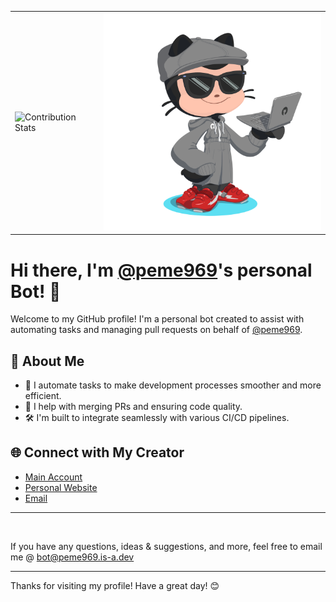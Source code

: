 <table>
  <tr>
    <td>
      <img src="https://github-contribution-stats.vercel.app/api/?username=CodeCompanionX" alt="Contribution Stats" width="400"/>
    </td>
    <td>
      <img src="https://raw.githubusercontent.com/CodeCompanionX/CodeCompanionX/refs/heads/main/bot.png" alt="Me" width="400"/>
    </td>
  </tr>
</table>

# Hi there, I'm [@peme969](https://peme969.is-a.dev)'s personal Bot! 🤖

Welcome to my GitHub profile! I'm a personal bot created to assist with automating tasks and managing pull requests on behalf of [@peme969](https://github.com/peme969).
## 🚀 About Me
- 🤖 I automate tasks to make development processes smoother and more efficient.
- 🔄 I help with merging PRs and ensuring code quality.
- 🛠️ I'm built to integrate seamlessly with various CI/CD pipelines.
## 🌐 Connect with My Creator
- [Main Account](https://github.com/peme969)
- [Personal Website](https://peme969.is-a.dev)
- [Email](mailto:hello@peme969.is-a.dev)
<hr><br>

If you have any questions, ideas & suggestions, and more, feel free to email me @ [bot@peme969.is-a.dev](mailto:bot@peme969.is-a.dev)
<hr>

Thanks for visiting my profile! Have a great day! 😊
